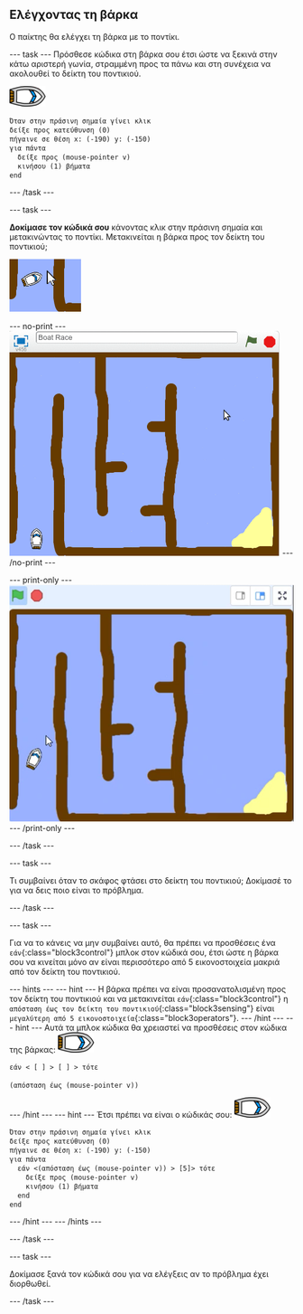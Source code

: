 ## Ελέγχοντας τη βάρκα

Ο παίκτης θα ελέγχει τη βάρκα με το ποντίκι.

--- task --- Πρόσθεσε κώδικα στη βάρκα σου έτσι ώστε να ξεκινά στην κάτω αριστερή γωνία, στραμμένη προς τα πάνω και στη συνέχεια να ακολουθεί το δείκτη του ποντικιού.

![χαρακτήρας-βάρκα](images/boat_resize.png)

```blocks3
Όταν στην πράσινη σημαία γίνει κλικ
δείξε προς κατεύθυνση (0)
πήγαινε σε θέση x: (-190) y: (-150)
για πάντα 
  δείξε προς (mouse-pointer v)
  κινήσου (1) βήματα
end
```

--- /task ---

--- task ---

**Δοκίμασε τον κώδικά σου** κάνοντας κλικ στην πράσινη σημαία και μετακινώντας το ποντίκι. Μετακινείται η βάρκα προς τον δείκτη του ποντικιού;

![screenshot](images/boat-mouse.png)

--- no-print --- ![screenshot](images/boat-pointer-test-anim.gif) --- /no-print ---

--- print-only --- ![screenshot](images/boat-pointer-test-anim.png) --- /print-only ---

--- /task ---

--- task ---

Τι συμβαίνει όταν το σκάφος φτάσει στο δείκτη του ποντικιού; Δοκίμασέ το για να δεις ποιο είναι το πρόβλημα.

--- /task ---

--- task ---

Για να το κάνεις να μην συμβαίνει αυτό, θα πρέπει να προσθέσεις ένα `εάν`{:class="block3control"} μπλοκ στον κώδικά σου, έτσι ώστε η βάρκα σου να κινείται μόνο αν είναι περισσότερο από 5 εικονοστοιχεία μακριά από τον δείκτη του ποντικιού.

--- hints ---
 --- hint --- Η βάρκα πρέπει να είναι προσανατολισμένη προς τον δείκτη του ποντικιού και να μετακινείται `εάν`{:class="block3control"} η `απόσταση έως τον δείκτη του ποντικιού`{:class="block3sensing"} είναι `μεγαλύτερη από 5 εικονοστοιχεία`{:class="block3operators"}.
--- /hint ---
 --- hint --- Αυτά τα μπλοκ κώδικα θα χρειαστεί να προσθέσεις στον κώδικα της βάρκας: ![χαρακτήρας-βάρκα](images/boat_resize.png)

```blocks3
εάν < [ ] > [ ] > τότε

(απόσταση έως (mouse-pointer v))
```

--- /hint --- --- hint --- Έτσι πρέπει να είναι ο κώδικάς σου: ![χαρακτήρας-βάρκα](images/boat_resize.png)

```blocks3
Όταν στην πράσινη σημαία γίνει κλικ
δείξε προς κατεύθυνση (0)
πήγαινε σε θέση x: (-190) y: (-150)
για πάντα 
  εάν <(απόσταση έως (mouse-pointer v)) > [5]> τότε 
    δείξε προς (mouse-pointer v)
    κινήσου (1) βήματα
  end
end
```

--- /hint --- --- /hints ---

--- /task ---

--- task ---

Δοκίμασε ξανά τον κώδικά σου για να ελέγξεις αν το πρόβλημα έχει διορθωθεί.

--- /task ---